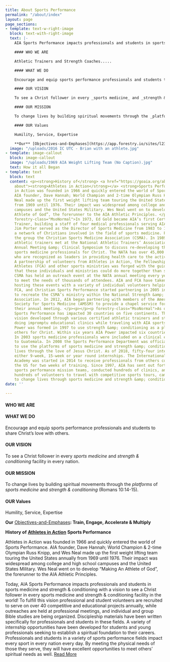 ```yaml
---
title: About Sports Performance
permalink: "/about/index"
layout: page
page_sections:
- template: text-w-right-image
  block: text-with-right-image
  text: |-
    AIA Sports Performance impacts professionals and students in sports medicine and strength & conditioning with a vision to see a Christ follower in every sports medicine and strength & conditioning facility in the world! To fulfill this vision professional and student volunteers are recruited to serve on over 40 competitive and educational projects annually, while outreaches are held at professional meetings, and individual and group Bible studies are being organized. Discipleship materials have been written specifically for professionals and students in these fields. A variety of internship opportunities have been developed for students and young professionals seeking to establish a spiritual foundation to their careers. Professionals and students in a variety of sports performance fields impact every sport in every nation every day. By meeting the physical needs of those they serve, they will have excellent opportunities to meet others’ spiritual needs as well.

    #### WHO WE ARE

    Athletic Trainers and Strength Coaches.....

    #### WHAT WE DO

    Encourage and equip sports performance professionals and students to share Christ’s love with others.

    #### OUR VISION

    To see a Christ follower in every _sports medicine_ and _strength & conditioning_ facility in every nation.

    #### OUR MISSION

    To change lives by building spiritual movements through the _platforms_ of _sports medicine_ and _strength & conditioning_ (Romans 10:14-15).

    #### OUR Values

    Humility, Service, Expertise

    **Our** [Objectives-and-Emphases](https://app.forestry.io/sites/l23gvhvzqg-abq/body-media//uploads/Objectives-and-Emphases.pdf "Objectives-and-Emphases.pdf")**: Train, Engage, Accelerate & Multiply**
  image: "/uploads/2016 IC UTC - Brian with an athlete.jpg"
- template: image-callout
  block: image-callout
  image: "/uploads/1969 AIA Weight Lifting Team (No Caption).jpg"
  text: How it all Began
- template: text
  block: text
  content: <p><strong>History of</strong> <a href="https://goaia.org/about/" title="AIA
    about"><strong>Athletes in Action</strong></a> <strong>Sports Performance</strong></p><p>Athletes
    in Action was founded in 1966 and quickly entered the world of Sports Performance.
    AIA founder, Dave Hannah; World Champion and 2-time Olympian Russ Knipp, and Wes
    Neal made up the first weight lifting team touring the United States annually
    from 1969 until 1976. Their impact was widespread among college and high school
    campuses and the United States Military. Wes Neal went on to develop “Making An
    Athlete of God”, the forerunner to the AIA Athletic Principles. </p><p></p><p
    forestry-class="MsoNormal">In 1973, Ed Gold became AIA’s first Certified Athletic
    Trainer, building a staff of four medical professionals serving AIA’s five teams.
    Jim Porter served as the Director of Sports Medicine from 1983 to 1987, developing
    a network of Christians involved in the field of sports medicine. Porter called
    the group the Christian Sports Medicine Association (CSMA). In 1989 five certified
    athletic trainers met at the National Athletic Trainers’ Association’s (NATA)
    Annual Meeting &amp; Clinical Symposium to discuss re-developing the CSMA to reach
    sports medicine professionals for Christ. The NATA has over 45,000 members worldwide
    who are recognized as leaders in providing health care to the active populations.
    A partnership of volunteers from Athletes in Action, the Fellowship of Christian
    Athletes (FCA) and other sports ministries was forged with the guiding principle
    that these individuals and ministries could do more together than separate. The
    CSMA has held an outreach event at the NATA annual meeting every year since 1990
    to meet the needs of thousands of attendees. AIA and FCA have taken the lead in
    hosting these events with a variety of individual volunteers helping out. AIA,
    FCA, and Christian Sports Performance started partnering in 2005 in an effort
    to recreate the CSMA’s ministry within the National Strength &amp; Conditioning
    Association. In 2012, AIA began partnering with members of the American Medical
    Society for Sports Medicine (AMSSM) to provide a chapel service for those attending
    their annual meeting. </p><p></p><p forestry-class="MsoNormal">As of 2018 AIA
    Sports Performance has impacted 30 countries on five continents. The international
    vision developed through various certified athletic trainers and strength coaches
    doing impromptu educational clinics while traveling with AIA sports teams. AIA
    Power was formed in 1997 to use strength &amp; conditioning as a platform to reach
    others for Christ. Within six years AIA Power impacted six countries on two continents.
    In 2003 sports medicine professionals were included on a clinical education team
    to Guatemala. In 2008 the Sports Performance Department was officially formed
    to use the platforms of sports medicine and strength &amp; conditioning to change
    lives through the love of Jesus Christ. As of 2018, fifty-four interns have served
    either 9-week, 15-week or year round internships. The International Sports Performance
    Academy was started in 2014 to receive professionals from others countries in
    the US for two weeks of training. Since 1997, AIA has sent out forty-seven international
    sports performance mission teams, conducted hundreds of clinics, and recruited
    hundreds of volunteers to travel with competitive sports tours, camps and projects
    to change lives through sports medicine and strength &amp; conditioning. </p>
date: ''

---
```

#### WHO WE ARE

#### WHAT WE DO

Encourage and equip sports performance professionals and students to share Christ’s love with others.

#### OUR VISION

To see a Christ follower in every _sports medicine_ and _strength & conditioning_ facility in every nation.

#### OUR MISSION

To change lives by building spiritual movements through the _platforms_ of _sports medicine_ and _strength & conditioning_ (Romans 10:14-15).

#### OUR Values

Humility, Service, Expertise

**Our** [Objectives-and-Emphases](/uploads/Objectives-and-Emphases.pdf "Objectives-and-Emphases.pdf")**: Train, Engage, Accelerate & Multiply**

**History of** [**Athletes in Action**](https://goaia.org/about/ "AIA about") **Sports Performance**

Athletes in Action was founded in 1966 and quickly entered the world of Sports Performance. AIA founder, Dave Hannah; World Champion & 2-time Olympian Russ Knipp, and Wes Neal made up the first weight lifting team touring the United States annually from 1969 until 1976. Their impact was widespread among college and high school campuses and the United States Military. Wes Neal went on to develop “Making An Athlete of God”, the forerunner to the AIA Athletic Principles.

Today, AIA Sports Performance impacts professionals and students in sports medicine and strength & conditioning with a vision to see a Christ follower in every sports medicine and strength & conditioning facility in the world! To fulfill this vision professional and student volunteers are recruited to serve on over 40 competitive and educational projects annually, while outreaches are held at professional meetings, and individual and group Bible studies are being organized. Discipleship materials have been written specifically for professionals and students in these fields. A variety of internship opportunities have been developed for students and young professionals seeking to establish a spiritual foundation to their careers. Professionals and students in a variety of sports performance fields impact every sport in every nation every day. By meeting the physical needs of those they serve, they will have excellent opportunities to meet others’ spiritual needs as well. [Read More](/uploads/AIA-Sports-Performance-History-Web-Version-revised-7-20-18-1.pdf "AIA-Sports-Performance-History-Web-Version-revised-7-20-18-1.pdf")